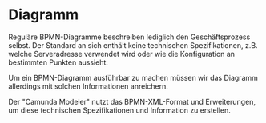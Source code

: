 # Diagramm

Reguläre BPMN-Diagramme beschreiben lediglich den Geschäftsprozess selbst.
Der Standard an sich enthält keine technischen Spezifikationen, z.B. welche
Serveradresse verwendet wird oder wie die Konfiguration an bestimmten
Punkten aussieht.

Um ein BPMN-Diagramm ausführbar zu machen müssen wir das Diagramm allerdings
mit solchen Informationen anreichern.

Der "Camunda Modeler" nutzt das BPMN-XML-Format und Erweiterungen, um diese
technischen Spezifikationen und Information zu erstellen.

